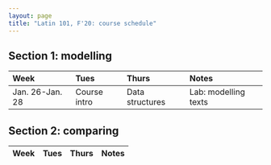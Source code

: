 ```yaml
---
layout: page
title: "Latin 101, F'20: course schedule"
---
```


## Section 1: modelling

| Week | Tues | Thurs     |     Notes  |
| :------------- |:------------- | :------------- |:------------- |
|Jan. 26-Jan. 28 | Course intro | Data structures |  Lab: modelling texts |


## Section 2: comparing

| Week | Tues | Thurs     |     Notes  |
| :------------- |:------------- | :------------- |:------------- |
